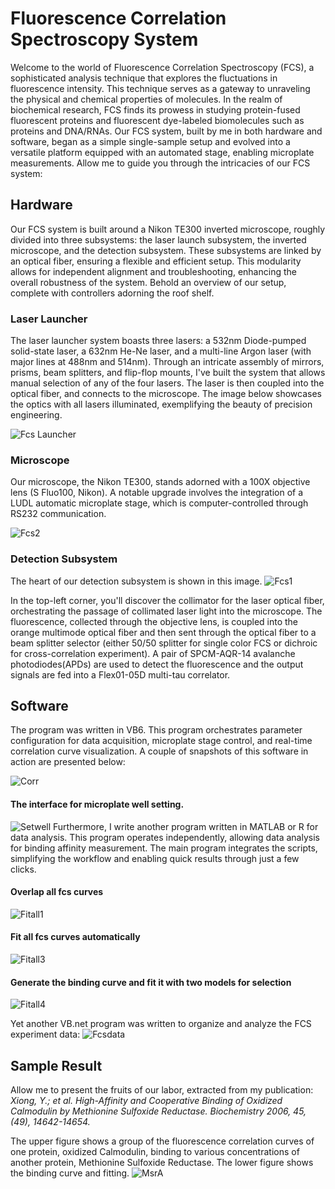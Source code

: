 # Fluorescence Correlation Spectroscopy System
Welcome to the world of Fluorescence Correlation Spectroscopy (FCS), a sophisticated analysis technique that explores the fluctuations in fluorescence intensity. This technique serves as a gateway to unraveling the physical and chemical properties of molecules. In the realm of biochemical research, FCS finds its prowess in studying protein-fused fluorescent proteins and fluorescent dye-labeled biomolecules such as proteins and DNA/RNAs. Our FCS system, built by me in both hardware and software, began as a simple single-sample setup and evolved into a versatile platform equipped with an automated stage, enabling microplate measurements. Allow me to guide you through the intricacies of our FCS system:

## Hardware
Our FCS system is built around a Nikon TE300 inverted microscope, roughly divided into three subsystems: the laser launch subsystem, the inverted microscope, and the detection subsystem. These subsystems are linked by an optical fiber, ensuring a flexible and efficient setup. This modularity allows for independent alignment and troubleshooting, enhancing the overall robustness of the system. Behold an overview of our setup, complete with controllers adorning the roof shelf.

### Laser Launcher
The laser launcher system boasts three lasers: a 532nm Diode-pumped solid-state laser, a 632nm He-Ne laser, and a multi-line Argon laser (with major lines at 488nm and 514nm). Through an intricate assembly of mirrors, prisms, beam splitters, and flip-flop mounts, I've built the system that allows manual selection of any of the four lasers. The laser is then coupled into the optical fiber, and connects to the microscope. The image below showcases the optics with all lasers illuminated, exemplifying the beauty of precision engineering.

![Fcs Launcher](instruments/fcs-launcher.JPG)

### Microscope
Our microscope, the Nikon TE300, stands adorned with a 100X objective lens (S Fluo100, Nikon). A notable upgrade involves the integration of a LUDL automatic microplate stage, which is computer-controlled through RS232 communication.

![Fcs2](instruments/fcs2.JPG)

### Detection Subsystem
The heart of our detection subsystem is shown in this image.
![Fcs1](instruments/fcs1.JPG)

In the top-left corner, you'll discover the collimator for the laser optical fiber, orchestrating the passage of collimated laser light into the microscope. The fluorescence, collected through the objective lens, is coupled into the orange multimode optical fiber and then sent through the optical fiber to a beam splitter selector (either 50/50 splitter for single color FCS or dichroic for cross-correlation experiment). A pair of SPCM-AQR-14 avalanche photodiodes(APDs) are used to detect the fluorescence and the output signals are fed into a Flex01-05D multi-tau correlator.

## Software
The program was written in VB6. This program orchestrates parameter configuration for data acquisition, microplate stage control, and real-time correlation curve visualization. A couple of snapshots of this software in action are presented below:

![Corr](images/corr.PNG)

#### The interface for microplate well setting.
![Setwell](images/setwell.PNG)
Furthermore, I write another program written in MATLAB or R for data analysis. This program operates independently, allowing data analysis for binding affinity measurement. The main program integrates the scripts, simplifying the workflow and enabling quick results through just a few clicks.

#### Overlap all fcs curves
![Fitall1](images/fitall1.PNG)

#### Fit all fcs curves automatically
![Fitall3](images/fitall3.PNG)

#### Generate the binding curve and fit it with two models for selection
![Fitall4](images/fitall4.PNG)

Yet another VB.net program was written to organize and analyze the FCS experiment data:
![Fcsdata](images/fcsdata.PNG)


## Sample Result
Allow me to present the fruits of our labor, extracted from my publication:
*Xiong, Y.; et al. High-Affinity and Cooperative Binding of Oxidized Calmodulin by Methionine Sulfoxide Reductase. Biochemistry 2006, 45, (49), 14642-14654.*

The upper figure shows a group of the fluorescence correlation curves of one protein, oxidized Calmodulin, binding to various concentrations of another protein, Methionine Sulfoxide Reductase. The lower figure shows the binding curve and fitting. 
![MsrA](figs/msrA.png)
